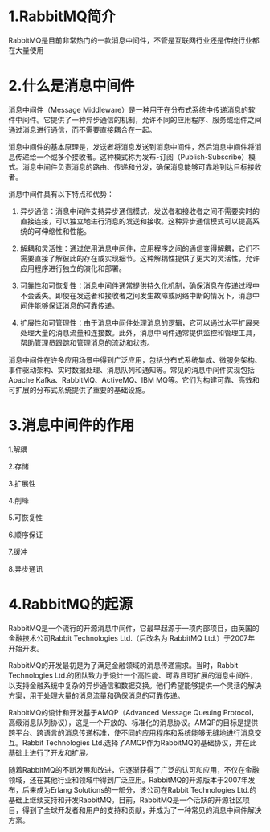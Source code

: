 # 1.RabbitMQ简介

RabbitMQ是目前非常热门的一款消息中间件，不管是互联网行业还是传统行业都在大量使用

# 2.什么是消息中间件

消息中间件（Message Middleware）是一种用于在分布式系统中传递消息的软件中间件。它提供了一种异步通信的机制，允许不同的应用程序、服务或组件之间通过消息进行通信，而不需要直接耦合在一起。

消息中间件的基本原理是，发送者将消息发送到消息中间件，然后消息中间件将消息传递给一个或多个接收者。这种模式称为发布-订阅（Publish-Subscribe）模式。消息中间件负责消息的路由、传递和分发，确保消息能够可靠地到达目标接收者。

消息中间件具有以下特点和优势：

1. 异步通信：消息中间件支持异步通信模式，发送者和接收者之间不需要实时的直接连接，可以独立地进行消息的发送和接收。这种异步通信模式可以提高系统的可伸缩性和性能。

2. 解耦和灵活性：通过使用消息中间件，应用程序之间的通信变得解耦，它们不需要直接了解彼此的存在或实现细节。这种解耦性提供了更大的灵活性，允许应用程序进行独立的演化和部署。

3. 可靠性和可恢复性：消息中间件通常提供持久化机制，确保消息在传递过程中不会丢失。即使在发送者和接收者之间发生故障或网络中断的情况下，消息中间件能够保证消息的可靠传递。

4. 扩展性和可管理性：由于消息中间件处理消息的逻辑，它可以通过水平扩展来处理大量的消息流量和连接数。此外，消息中间件通常提供监控和管理工具，帮助管理员跟踪和管理消息的流动和状态。

消息中间件在许多应用场景中得到广泛应用，包括分布式系统集成、微服务架构、事件驱动架构、实时数据处理、消息队列和通知等。常见的消息中间件实现包括Apache Kafka、RabbitMQ、ActiveMQ、IBM MQ等。它们为构建可靠、高效和可扩展的分布式系统提供了重要的基础设施。

# 3.消息中间件的作用

1.解耦

2.存储

3.扩展性

4.削峰

5.可恢复性

6.顺序保证

7.缓冲

8.异步通讯

# 4.RabbitMQ的起源

RabbitMQ是一个流行的开源消息中间件，它最早起源于一项内部项目，由英国的金融技术公司Rabbit Technologies Ltd.（后改名为 RabbitMQ Ltd.）于2007年开始开发。

RabbitMQ的开发最初是为了满足金融领域的消息传递需求。当时，Rabbit Technologies Ltd.的团队致力于设计一个高性能、可靠且可扩展的消息中间件，以支持金融系统中复杂的异步通信和数据交换。他们希望能够提供一个灵活的解决方案，用于处理大量的消息流量和确保消息的可靠传递。

RabbitMQ的设计和开发基于AMQP（Advanced Message Queuing Protocol，高级消息队列协议），这是一个开放的、标准化的消息协议。AMQP的目标是提供跨平台、跨语言的消息传递标准，使不同的应用程序和系统能够无缝地进行消息交互。Rabbit Technologies Ltd.选择了AMQP作为RabbitMQ的基础协议，并在此基础上进行了开发和扩展。

随着RabbitMQ的不断发展和改进，它逐渐获得了广泛的认可和应用，不仅在金融领域，还在其他行业和领域中得到广泛应用。RabbitMQ的开源版本于2007年发布，后来成为Erlang Solutions的一部分，该公司在Rabbit Technologies Ltd.的基础上继续支持和开发RabbitMQ。目前，RabbitMQ是一个活跃的开源社区项目，得到了全球开发者和用户的支持和贡献，并成为了一种常见的消息中间件解决方案。



